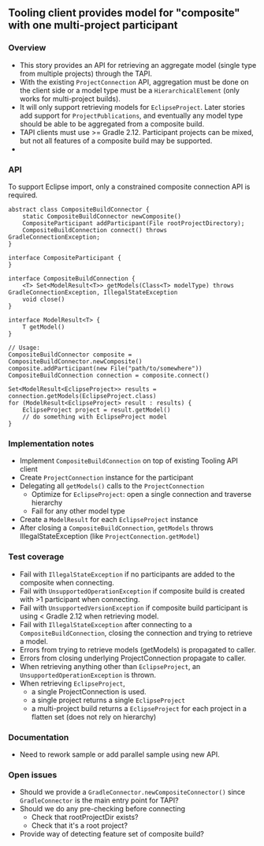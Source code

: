 ## Tooling client provides model for "composite" with one multi-project participant

### Overview

- This story provides an API for retrieving an aggregate model (single type from multiple projects) through the TAPI.
- With the existing `ProjectConnection` API, aggregation must be done on the client side or a model type must be a `HierarchicalElement` (only works for multi-project builds).
- It will only support retrieving models for `EclipseProject`.  Later stories add support for `ProjectPublications`, and eventually any model type should be able to be aggregated from a composite build.
- TAPI clients must use >= Gradle 2.12. Participant projects can be mixed, but not all features of a composite build may be supported.
- 

### API

To support Eclipse import, only a constrained composite connection API is required.

    abstract class CompositeBuildConnector { 
        static CompositeBuildConnector newComposite()
        CompositeParticipant addParticipant(File rootProjectDirectory);
        CompositeBuildConnection connect() throws GradleConnectionException;
    }

    interface CompositeParticipant {
    }

    interface CompositeBuildConnection {
        <T> Set<ModelResult<T>> getModels(Class<T> modelType) throws GradleConnectionException, IllegalStateException
        void close()
    }

    interface ModelResult<T> {
        T getModel()
    }

    // Usage:
    CompositeBuildConnector composite = CompositeBuildConnector.newComposite()
    composite.addParticipant(new File("path/to/somewhere"))
    CompositeBuildConnection connection = composite.connect()

    Set<ModelResult<EclipseProject>> results = connection.getModels(EclipseProject.class)
    for (ModelResult<EclipseProject> result : results) {
        EclipseProject project = result.getModel()
        // do something with EclipseProject model
    }

### Implementation notes

- Implement `CompositeBuildConnection` on top of existing Tooling API client
- Create `ProjectConnection` instance for the participant
- Delegating all `getModels()` calls to the `ProjectConnection`
    - Optimize for `EclipseProject`: open a single connection and traverse hierarchy
    - Fail for any other model type
- Create a `ModelResult` for each `EclipseProject` instance
- After closing a `CompositeBuildConnection`, `getModels` throws IllegalStateException (like `ProjectConnection.getModel`)

### Test coverage

- Fail with `IllegalStateException` if no participants are added to the composite when connecting.
- Fail with `UnsupportedOperationException` if composite build is created with >1 participant when connecting.
- Fail with `UnsupportedVersionException` if composite build participant is using < Gradle 2.12 when retrieving model.
- Fail with `IllegalStateException` after connecting to a `CompositeBuildConnection`, closing the connection and trying to retrieve a model.
- Errors from trying to retrieve models (getModels) is propagated to caller.
- Errors from closing underlying ProjectConnection propagate to caller.
- When retrieving anything other than `EclipseProject`, an `UnsupportedOperationException` is thrown.
- When retrieving `EclipseProject`, 
    - a single ProjectConnection is used.
    - a single project returns a single `EclipseProject`
    - a multi-project build returns a `EclipseProject` for each project in a flatten set (does not rely on hierarchy)

### Documentation

- Need to rework sample or add parallel sample using new API.

### Open issues

- Should we provide a `GradleConnector.newCompositeConnector()` since `GradleConnector` is the main entry point for TAPI?
- Should we do any pre-checking before connecting
    - Check that rootProjectDir exists?
    - Check that it's a root project?
- Provide way of detecting feature set of composite build?
